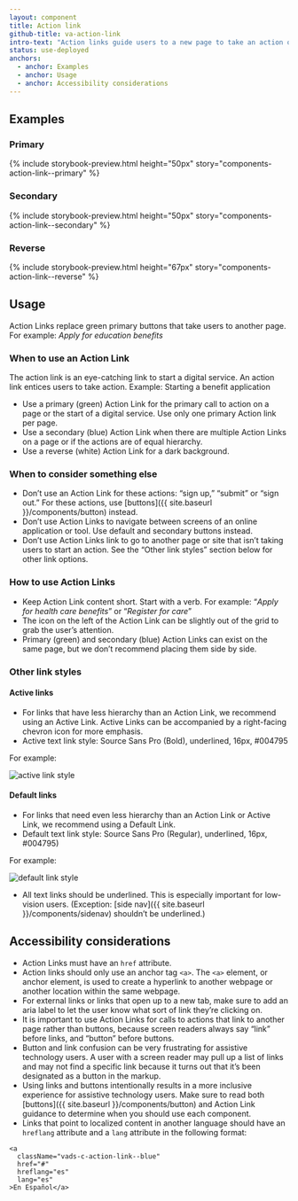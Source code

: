 ```yaml
---
layout: component
title: Action link 
github-title: va-action-link
intro-text: "Action links guide users to a new page to take an action or to start an online tool or digital service."
status: use-deployed
anchors:
  - anchor: Examples
  - anchor: Usage
  - anchor: Accessibility considerations
---
```


## Examples

### Primary

{% include storybook-preview.html height="50px" story="components-action-link--primary" %}

### Secondary

{% include storybook-preview.html height="50px" story="components-action-link--secondary" %}

### Reverse

{% include storybook-preview.html height="67px" story="components-action-link--reverse" %}

## Usage

Action Links replace green primary buttons that take users to another page. For example: *Apply for education benefits* 

### When to use an Action Link

The action link is an eye-catching link to start a digital service. An action link entices users to take action. Example: Starting a benefit application 

- Use a primary (green) Action Link for the primary call to action on a page or the start of a digital service. Use only one primary Action link per page.
- Use a secondary (blue) Action Link when there are multiple Action Links on a page or if the actions are of equal hierarchy. 
- Use a reverse (white) Action Link for a dark background.

### When to consider something else

- Don’t use an Action Link for these actions: “sign up,” “submit” or “sign out.” For these actions, use [buttons]({{ site.baseurl }}/components/button) instead. 
- Don’t use Action Links to navigate between screens of an online application or tool. Use default and secondary buttons instead.
- Don’t use Action Links link to go to another page or site that isn’t taking users to start an action. See the “Other link styles” section below for other link options. 

### How to use Action Links

- Keep Action Link content short. Start with a verb. For example: “*Apply for health care benefits*” or “*Register for care*”
- The icon on the left of the Action Link can be slightly out of the grid to grab the user’s attention.
- Primary (green) and secondary (blue) Action Links can exist on the same page, but we don’t recommend placing them side by side. 

### Other link styles

#### Active links 

- For links that have less hierarchy than an Action Link, we recommend using an Active Link. Active Links can be accompanied by a right-facing chevron icon for more emphasis. 
- Active text link style: Source Sans Pro (Bold),  underlined, 16px, #004795

For example:

![active link style]({{site.baseurl}}/images/active-link-style-big.png) 

#### Default links 

- For links that need even less hierarchy than an Action Link or Active Link, we recommend using a Default Link.
- Default text link style: Source Sans Pro (Regular),  underlined, 16px, #004795)

For example:

![default link style]({{site.baseurl}}/images/default-link-style-big.png) 
- All text links should be underlined. This is especially important for low-vision users. (Exception: [side nav]({{ site.baseurl }}/components/sidenav) shouldn’t be underlined.)

## Accessibility considerations

- Action Links must have an `href` attribute. 
- Action links should only use an anchor tag `<a>`. The `<a>` element, or anchor element, is used to create a hyperlink to another webpage or another location within the same webpage. 
- For external links or links that open up to a new tab, make sure to add an aria label to let the user know what sort of link they’re clicking on.
- It is important to use Action Links for calls to actions that link to another page rather than buttons, because screen readers always say “link” before links, and “button” before buttons. 
- Button and link confusion can be very frustrating for assistive technology users. A user with a screen reader may pull up a list of links and may not find a specific link because it turns out that it’s been designated as a button in the markup.
- Using links and buttons intentionally results in a more inclusive experience for assistive technology users. Make sure to read both [buttons]({{ site.baseurl }}/components/button) and Action Link guidance to determine when you should use each component.
- Links that point to localized content in another language should have an `hreflang` attribute and a `lang` attribute in the following format:

```
<a
  className="vads-c-action-link--blue"  
  href="#"
  hreflang="es"
  lang="es"
>En Español</a>
```
